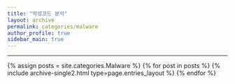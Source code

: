 ```yaml
---
title: "악성코드 분석"
layout: archive
permalink: categories/malware
author_profile: true
sidebar_main: true
---
```


<!-- 공백이 포함되어 있는 카테고리 이름의 경우 site.categories['a b c'] 이런식으로! -->

***

{% assign posts = site.categories.Malware %}
{% for post in posts %} {% include archive-single2.html type=page.entries_layout %} {% endfor %}
